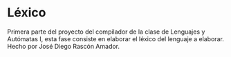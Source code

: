 # Léxico
Primera parte del proyecto del compilador de la clase de Lenguajes y Autómatas I, esta fase consiste en elaborar el léxico del lenguaje a elaborar. Hecho por José Diego Rascón Amador.
